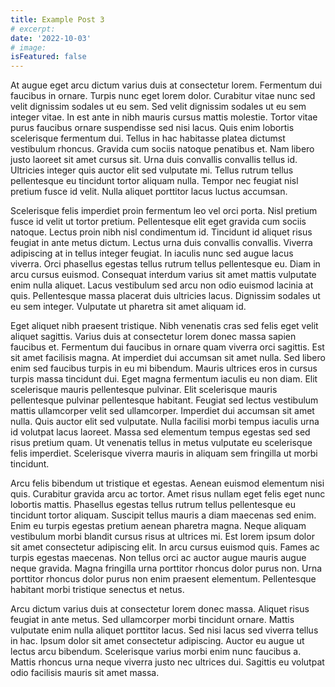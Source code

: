 ```yaml
---
title: Example Post 3
# excerpt:
date: '2022-10-03'
# image:
isFeatured: false
---
```


At augue eget arcu dictum varius duis at consectetur lorem. Fermentum dui faucibus in ornare. Turpis nunc eget lorem dolor. Curabitur vitae nunc sed velit dignissim sodales ut eu sem. Sed velit dignissim sodales ut eu sem integer vitae. In est ante in nibh mauris cursus mattis molestie. Tortor vitae purus faucibus ornare suspendisse sed nisi lacus. Quis enim lobortis scelerisque fermentum dui. Tellus in hac habitasse platea dictumst vestibulum rhoncus. Gravida cum sociis natoque penatibus et. Nam libero justo laoreet sit amet cursus sit. Urna duis convallis convallis tellus id. Ultricies integer quis auctor elit sed vulputate mi. Tellus rutrum tellus pellentesque eu tincidunt tortor aliquam nulla. Tempor nec feugiat nisl pretium fusce id velit. Nulla aliquet porttitor lacus luctus accumsan.

Scelerisque felis imperdiet proin fermentum leo vel orci porta. Nisl pretium fusce id velit ut tortor pretium. Pellentesque elit eget gravida cum sociis natoque. Lectus proin nibh nisl condimentum id. Tincidunt id aliquet risus feugiat in ante metus dictum. Lectus urna duis convallis convallis. Viverra adipiscing at in tellus integer feugiat. In iaculis nunc sed augue lacus viverra. Orci phasellus egestas tellus rutrum tellus pellentesque eu. Diam in arcu cursus euismod. Consequat interdum varius sit amet mattis vulputate enim nulla aliquet. Lacus vestibulum sed arcu non odio euismod lacinia at quis. Pellentesque massa placerat duis ultricies lacus. Dignissim sodales ut eu sem integer. Vulputate ut pharetra sit amet aliquam id.

Eget aliquet nibh praesent tristique. Nibh venenatis cras sed felis eget velit aliquet sagittis. Varius duis at consectetur lorem donec massa sapien faucibus et. Fermentum dui faucibus in ornare quam viverra orci sagittis. Est sit amet facilisis magna. At imperdiet dui accumsan sit amet nulla. Sed libero enim sed faucibus turpis in eu mi bibendum. Mauris ultrices eros in cursus turpis massa tincidunt dui. Eget magna fermentum iaculis eu non diam. Elit scelerisque mauris pellentesque pulvinar. Elit scelerisque mauris pellentesque pulvinar pellentesque habitant. Feugiat sed lectus vestibulum mattis ullamcorper velit sed ullamcorper. Imperdiet dui accumsan sit amet nulla. Quis auctor elit sed vulputate. Nulla facilisi morbi tempus iaculis urna id volutpat lacus laoreet. Massa sed elementum tempus egestas sed sed risus pretium quam. Ut venenatis tellus in metus vulputate eu scelerisque felis imperdiet. Scelerisque viverra mauris in aliquam sem fringilla ut morbi tincidunt.

Arcu felis bibendum ut tristique et egestas. Aenean euismod elementum nisi quis. Curabitur gravida arcu ac tortor. Amet risus nullam eget felis eget nunc lobortis mattis. Phasellus egestas tellus rutrum tellus pellentesque eu tincidunt tortor aliquam. Suscipit tellus mauris a diam maecenas sed enim. Enim eu turpis egestas pretium aenean pharetra magna. Neque aliquam vestibulum morbi blandit cursus risus at ultrices mi. Est lorem ipsum dolor sit amet consectetur adipiscing elit. In arcu cursus euismod quis. Fames ac turpis egestas maecenas. Non tellus orci ac auctor augue mauris augue neque gravida. Magna fringilla urna porttitor rhoncus dolor purus non. Urna porttitor rhoncus dolor purus non enim praesent elementum. Pellentesque habitant morbi tristique senectus et netus.

Arcu dictum varius duis at consectetur lorem donec massa. Aliquet risus feugiat in ante metus. Sed ullamcorper morbi tincidunt ornare. Mattis vulputate enim nulla aliquet porttitor lacus. Sed nisi lacus sed viverra tellus in hac. Ipsum dolor sit amet consectetur adipiscing. Auctor eu augue ut lectus arcu bibendum. Scelerisque varius morbi enim nunc faucibus a. Mattis rhoncus urna neque viverra justo nec ultrices dui. Sagittis eu volutpat odio facilisis mauris sit amet massa.
